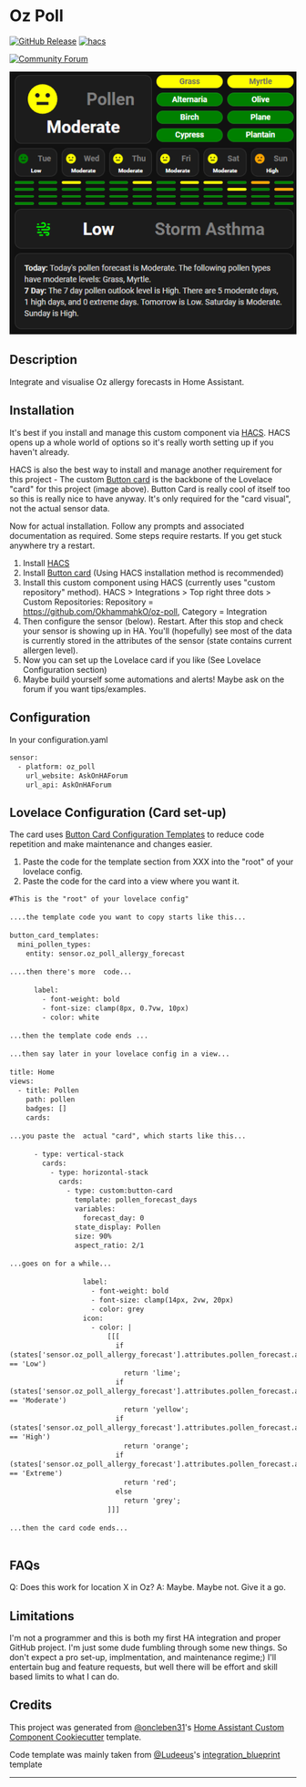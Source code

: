 # Oz Poll

[![GitHub Release][releases-shield]][releases]
[![hacs][hacsbadge]][hacs]

[![Community Forum][forum-shield]][forum]

![AllergyCard][AllergyCard]

## Description

Integrate and visualise Oz allergy forecasts in Home Assistant.

## Installation

It's best if you install and manage this custom component via [HACS](https://hacs.xyz/). HACS opens up a whole world of options so it's really worth setting up if you haven't already.

HACS is also the best way to install and manage another requirement for this project - The custom [Button card](https://github.com/custom-cards/button-card)  is the backbone of the Lovelace "card" for this project (image above). Button Card is really cool of itself too so this is really nice to have anyway. It's only required for the "card visual", not the actual sensor data.

Now for actual installation. Follow any prompts and associated documentation as required. Some steps require restarts. If you get stuck anywhere try a restart.

1. Install [HACS](https://hacs.xyz/)
2. Install [Button card](https://github.com/custom-cards/button-card) (Using HACS installation method is recommended)
3. Install this custom component using HACS (currently uses "custom repository" method). HACS > Integrations > Top right three dots > Custom Repositories: Repository = https://github.com/OkhammahkO/oz-poll, Category = Integration
4. Then configure the sensor (below). Restart. After this stop and check your sensor is showing up in HA. You'll (hopefully) see most of the data is currently stored in the attributes of the sensor (state contains current allergen level).
5. Now you can set up the Lovelace card if you like (See Lovelace Configuration section)
7. Maybe build yourself some automations and alerts! Maybe ask on the forum if you want tips/examples. 

## Configuration
In your configuration.yaml
```
sensor:
  - platform: oz_poll
    url_website: AskOnHAForum
    url_api: AskOnHAForum

```

## Lovelace Configuration (Card set-up)
The card uses [Button Card Configuration Templates](https://github.com/custom-cards/button-card#configuration-templates) to reduce code repetition and make maintenance and changes easier.
1. Paste the code for the template section from XXX into the "root" of your lovelace config.
2. Paste the code for the card into a view where you want it.  

```
#This is the "root" of your lovelace config"

....the template code you want to copy starts like this...

button_card_templates:
  mini_pollen_types:
    entity: sensor.oz_poll_allergy_forecast

....then there's more  code...

      label:
        - font-weight: bold
        - font-size: clamp(8px, 0.7vw, 10px)
        - color: white

...then the template code ends ...

...then say later in your lovelace config in a view...

title: Home
views:
  - title: Pollen
    path: pollen
    badges: []
    cards:

...you paste the  actual "card", which starts like this...

      - type: vertical-stack
        cards:
          - type: horizontal-stack
            cards:
              - type: custom:button-card
                template: pollen_forecast_days
                variables:
                  forecast_day: 0
                state_display: Pollen
                size: 90%
                aspect_ratio: 2/1

...goes on for a while...

                  label:
                    - font-weight: bold
                    - font-size: clamp(14px, 2vw, 20px)
                    - color: grey
                  icon:
                    - color: |
                        [[[
                          if (states['sensor.oz_poll_allergy_forecast'].attributes.pollen_forecast.asthma_data_regional_today[0].value == 'Low')
                            return 'lime';
                          if (states['sensor.oz_poll_allergy_forecast'].attributes.pollen_forecast.asthma_data_regional_today[0].value == 'Moderate')
                            return 'yellow';
                          if (states['sensor.oz_poll_allergy_forecast'].attributes.pollen_forecast.asthma_data_regional_today[0].value == 'High')
                            return 'orange';
                          if (states['sensor.oz_poll_allergy_forecast'].attributes.pollen_forecast.asthma_data_regional_today[0].value == 'Extreme')
                            return 'red';
                          else
                            return 'grey';
                        ]]]

...then the card code ends...


```

<!---->

## FAQs
Q: Does this work for location X in Oz?
A: Maybe. Maybe not. Give it a go.

## Limitations
I'm not a programmer and this is both my first HA integration and proper GitHub project. I'm just some dude fumbling through some new things. So don't expect a pro set-up, implmentation, and maintenance regime;)
I'll entertain bug and feature requests, but well there will be effort and skill based limits to what I can do.

## Credits

This project was generated from [@oncleben31](https://github.com/oncleben31)'s [Home Assistant Custom Component Cookiecutter](https://github.com/oncleben31/cookiecutter-homeassistant-custom-component) template.

Code template was mainly taken from [@Ludeeus](https://github.com/ludeeus)'s [integration_blueprint][integration_blueprint] template

---

[integration_blueprint]: https://github.com/custom-components/integration_blueprint
[black]: https://github.com/psf/black
[commits-shield]: https://img.shields.io/github/commit-activity/y/OkhammahkO/oz-poll.svg?style=for-the-badge
[commits]: https://github.com/OkhammahkO/oz-poll/commits/main
[hacs]: https://hacs.xyz
[hacsbadge]: https://img.shields.io/badge/HACS-Custom-orange.svg?style=for-the-badge
[discord-shield]: https://img.shields.io/discord/330944238910963714.svg?style=for-the-badge
[AllergyCard]: AllergyCard.png
[forum-shield]: https://img.shields.io/badge/community-forum-brightgreen.svg?style=for-the-badge
[forum]: https://community.home-assistant.io/
[license-shield]: https://img.shields.io/github/license/OkhammahkO/oz-poll.svg?style=for-the-badge
[maintenance-shield]: https://img.shields.io/badge/maintainer-%40OkhammahkO-blue.svg?style=for-the-badge
[releases-shield]: https://img.shields.io/github/release/OkhammahkO/oz-poll.svg?style=for-the-badge
[releases]: https://github.com/OkhammahkO/oz-poll/releases
[user_profile]: https://github.com/OkhammahkO
